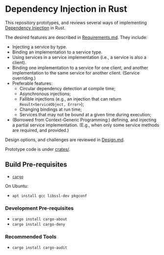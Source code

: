 # Dependency Injection in Rust

This repository prototypes, and reviews several ways of implementing
[Dependency Injection](https://martinfowler.com/articles/injection.html) in
Rust.

The desired features are described in [Requirements.md](Requirements.md).
They include:

* Injecting a service by type.
* Binding an implementation to a service type.
* Using services in a service implementation (i.e., a service is also a client).
* Binding one implementation to a service for one client, and another
  implementation to the same service for another client. (Service overriding.)
* Preferable features:
  * Circular dependency detection at compile time;
  * Asynchronous injections;
  * Fallible injections (e.g., an injection that can return
    `Result<ServiceObject, Error>`);
  * Changing bindings at run time;
  * Services that may not be bound at a given time during execution;
* (Borrowed from Context-Generic Programming:) defining, and injecting a
  partial service implementation. (E.g., when only some service methods are
  required, and provided.)

Design options, and challenges are reviewed in [Design.md](Design.md).

Prototype code is under [crates/](crates/).

## Build Pre-requisites

* [`cargo`](https://rust-lang.org/tools/install/)

On Ubuntu:

* `apt install gcc libssl-dev pkgconf`

### Development Pre-requisites

* `cargo install cargo-about`
* `cargo install cargo-deny`

### Recommended Tools

* `cargo install cargo-audit`
